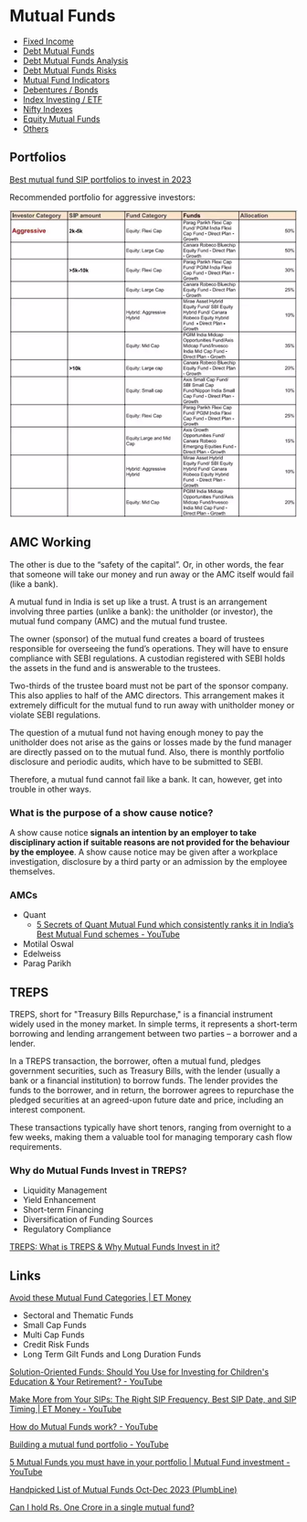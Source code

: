 # Mutual Funds

- [Fixed Income](economics/mutual-funds/fixed-income.md)
- [Debt Mutual Funds](economics/mutual-funds/debt-mutual-funds.md)
- [Debt Mutual Funds Analysis](economics/mutual-funds/debt-mutual-funds-analysis.md)
- [Debt Mutual Funds Risks](economics/mutual-funds/debt-mutual-funds-risks.md)
- [Mutual Fund Indicators](economics/mutual-funds/mutual-funds-indicators.md)
- [Debentures / Bonds](economics/mutual-funds/debentures-bonds.md)
- [Index Investing / ETF](economics/mutual-funds/index-investing-etf.md)
- [Nifty Indexes](economics/mutual-funds/nifty-indexes.md)
- [Equity Mutual Funds](economics/mutual-funds/equity-mutual-funds.md)
- [Others](economics/mutual-funds/others.md)

## Portfolios

[Best mutual fund SIP portfolios to invest in 2023](https://economictimes.indiatimes.com/mf/analysis/best-mutual-fund-sip-portfolios-to-invest-in-2023/articleshow/96612369.cms)

Recommended portfolio for aggressive investors:

![image](../../media/portfolio-for-aggressive-investors.webp)

## AMC Working

The other is due to the “safety of the capital”. Or, in other words, the fear that someone will take our money and run away or the AMC itself would fail (like a bank).

A mutual fund in India is set up like a trust. A trust is an arrangement involving three parties (unlike a bank): the unitholder (or investor), the mutual fund company (AMC) and the mutual fund trustee.

The owner (sponsor) of the mutual fund creates a board of trustees responsible for overseeing the fund’s operations. They will have to ensure compliance with SEBI regulations. A custodian registered with SEBI holds the assets in the fund and is answerable to the trustees.

Two-thirds of the trustee board must not be part of the sponsor company. This also applies to half of the AMC directors. This arrangement makes it extremely difficult for the mutual fund to run away with unitholder money or violate SEBI regulations.

The question of a mutual fund not having enough money to pay the unitholder does not arise as the gains or losses made by the fund manager are directly passed on to the mutual fund. Also, there is monthly portfolio disclosure and periodic audits, which have to be submitted to SEBI.

Therefore, a mutual fund cannot fail like a bank. It can, however, get into trouble in other ways.

### What is the purpose of a show cause notice?

A show cause notice **signals an intention by an employer to take disciplinary action if suitable reasons are not provided for the behaviour by the employee**. A show cause notice may be given after a workplace investigation, disclosure by a third party or an admission by the employee themselves.

### AMCs

- Quant
    - [5 Secrets of Quant Mutual Fund which consistently ranks it in India’s Best Mutual Fund schemes - YouTube](https://www.youtube.com/watch?v=WqFMhqRhVbw&ab_channel=ShankarNath)
- Motilal Oswal
- Edelweiss
- Parag Parikh

## TREPS

TREPS, short for "Treasury Bills Repurchase," is a financial instrument widely used in the money market. In simple terms, it represents a short-term borrowing and lending arrangement between two parties – a borrower and a lender.

In a TREPS transaction, the borrower, often a mutual fund, pledges government securities, such as Treasury Bills, with the lender (usually a bank or a financial institution) to borrow funds. The lender provides the funds to the borrower, and in return, the borrower agrees to repurchase the pledged securities at an agreed-upon future date and price, including an interest component.

These transactions typically have short tenors, ranging from overnight to a few weeks, making them a valuable tool for managing temporary cash flow requirements.

### Why do Mutual Funds Invest in TREPS?

- Liquidity Management
- Yield Enhancement
- Short-term Financing
- Diversification of Funding Sources
- Regulatory Compliance

[TREPS: What is TREPS & Why Mutual Funds Invest in it?](https://mutualfund.adityabirlacapital.com/blog/what-is-treps-in-mutual-fund)

## Links

[Avoid these Mutual Fund Categories | ET Money](https://www.youtube.com/watch?v=4IuT2GOFiCI)

- Sectoral and Thematic Funds
- Small Cap Funds
- Multi Cap Funds
- Credit Risk Funds
- Long Term Gilt Funds and Long Duration Funds

[Solution-Oriented Funds: Should You Use for Investing for Children's Education & Your Retirement? - YouTube](https://www.youtube.com/watch?v=pTPtxE_BkAc)

[Make More from Your SIPs: The Right SIP Frequency, Best SIP Date, and SIP Timing | ET Money - YouTube](https://www.youtube.com/watch?v=OCl-z-IXXEE)

[How do Mutual Funds work? - YouTube](https://www.youtube.com/watch?v=OuYvU5m2rhQ)

[Building a mutual fund portfolio - YouTube](https://www.youtube.com/watch?v=6Zrl3ZeqqsE)

[5 Mutual Funds you must have in your portfolio | Mutual Fund investment - YouTube](https://www.youtube.com/watch?v=QiFo-Bw2dyI)

[Handpicked List of Mutual Funds Oct-Dec 2023 (PlumbLine)](https://freefincal.com/handpicked-list-of-mutual-funds-oct-dec-2023-plumbline/)

[Can I hold Rs. One Crore in a single mutual fund?](https://freefincal.com/can-i-hold-rs-one-crore-in-a-single-mutual-fund/)
